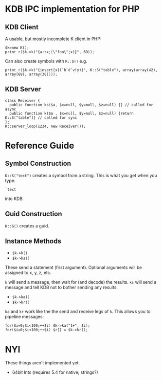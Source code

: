# KDB IPC implementation for PHP

## KDB Client

A usable, but mostly incomplete K client in PHP:

    $k=new K();
    print_r($k->k("{a::x;(\"foo\";x)}", 69));

Can also create symbols with `K::S()` e.g.

    print_r($k->k("{insert[x](`h`d`v!y)}", K::S("table"), array(array(42), array(69), array(38))));

## KDB Server

    class Receiver {
      public function ks($a, $x=null, $y=null, $z=null) {} // called for async
      public function k($a , $x=null, $y=null, $z=null) {return K::S("table")} // called for sync
    };
    K::server_loop(1234, new Receiver());

# Reference Guide
## Symbol Construction

`K::S("text")` creates a symbol from a string. This is what you get when you type:

    `text

into KDB.

## Guid Construction

`K::G()` creates a guid.

## Instance Methods

* `$k->k()`
* `$k->ks()`

These send a statement (first argument). Optional arguments will be assigned to x, y, z, etc.

`k` will send a message, then wait for (and decode) the results.  `ks` will send a message and tell KDB
not to bother sending any results.

* `$k->ka()`
* `$k->kr()`

`ka` and `kr` work like the the send and receive legs of `k`. This allows you to pipeline messages:

    for($i=0;$i<100;++$i) $k->ka("1+", $i);
    for($i=0;$i<100;++$i) $r[] = $k->kr();

# NYI

These things aren't implemented yet.

* 64bit Ints (requires 5.4 for native; strings?)

